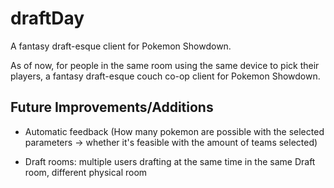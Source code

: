 # draftDay

A fantasy draft-esque client for Pokemon Showdown.

As of now, for people in the same room using the same device to
pick their players, a fantasy draft-esque couch co-op client for Pokemon Showdown.

## Future Improvements/Additions

- Automatic feedback (How many pokemon are possible with the selected parameters -> whether it's feasible with the amount of teams
selected)

- Draft rooms: multiple users drafting at the same time in the same
Draft room, different physical room